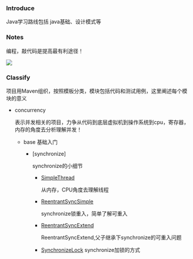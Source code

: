 ### Introduce
Java学习路线包括
java基础、设计模式等
### Notes

编程，敲代码是提高最有利途径！

![](http://7xvboh.com1.z0.glb.clouddn.com/java.jpg)

### Classify

项目用Maven组织，按照模板分类，模块包括代码和测试用例，这里阐述每个模块的意义

* concurrency
   
   表示并发相关的项目，力争从代码到底层虚拟机到操作系统到cpu，寄存器，内存的角度去分析理解并发！
   * base 
     基础入门
     * [synchronize]
       
       synchronize的小细节
       
       * [SimpleThread](./concurrency/src/main/java/base/SimpleThread.java)
         
         从内存，CPU角度去理解线程
       * [ReentrantSyncSimple](./concurrency/src/main/java/base/synchronize/ReentrantSyncSimple.java)
         
         synchronize锁重入，简单了解可重入
       * [ReentrantSyncExtend](./concurrency/src/main/java/base/synchronize/ReentrantSyncExtend.java)
          
          ReentrantSyncExtend,父子继承下synchronize的可重入问题
       * [SynchronizeLock](./concurrency/src/main/java/base/synchronize/SynchronizeLock)
          synchronize加锁的方式
      
      
      
      
      
      
      
      
      
      
      
      
      
      
      
      
      
      
      